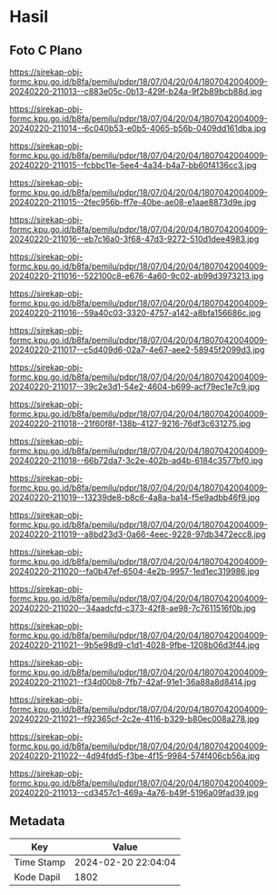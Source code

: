 # Hasil

## Foto C Plano

https://sirekap-obj-formc.kpu.go.id/b8fa/pemilu/pdpr/18/07/04/20/04/1807042004009-20240220-211013--c883e05c-0b13-429f-b24a-9f2b89bcb88d.jpg

https://sirekap-obj-formc.kpu.go.id/b8fa/pemilu/pdpr/18/07/04/20/04/1807042004009-20240220-211014--6c040b53-e0b5-4065-b56b-0409dd161dba.jpg

https://sirekap-obj-formc.kpu.go.id/b8fa/pemilu/pdpr/18/07/04/20/04/1807042004009-20240220-211015--fcbbc11e-5ee4-4a34-b4a7-bb60f4136cc3.jpg

https://sirekap-obj-formc.kpu.go.id/b8fa/pemilu/pdpr/18/07/04/20/04/1807042004009-20240220-211015--2fec956b-ff7e-40be-ae08-e1aae8873d9e.jpg

https://sirekap-obj-formc.kpu.go.id/b8fa/pemilu/pdpr/18/07/04/20/04/1807042004009-20240220-211016--eb7c16a0-3f68-47d3-9272-510d1dee4983.jpg

https://sirekap-obj-formc.kpu.go.id/b8fa/pemilu/pdpr/18/07/04/20/04/1807042004009-20240220-211016--522100c8-e676-4a60-9c02-ab99d3973213.jpg

https://sirekap-obj-formc.kpu.go.id/b8fa/pemilu/pdpr/18/07/04/20/04/1807042004009-20240220-211016--59a40c03-3320-4757-a142-a8bfa156686c.jpg

https://sirekap-obj-formc.kpu.go.id/b8fa/pemilu/pdpr/18/07/04/20/04/1807042004009-20240220-211017--c5d409d6-02a7-4e67-aee2-58945f2099d3.jpg

https://sirekap-obj-formc.kpu.go.id/b8fa/pemilu/pdpr/18/07/04/20/04/1807042004009-20240220-211017--39c2e3d1-54e2-4604-b699-acf79ec1e7c9.jpg

https://sirekap-obj-formc.kpu.go.id/b8fa/pemilu/pdpr/18/07/04/20/04/1807042004009-20240220-211018--21f60f8f-138b-4127-9216-76df3c631275.jpg

https://sirekap-obj-formc.kpu.go.id/b8fa/pemilu/pdpr/18/07/04/20/04/1807042004009-20240220-211018--66b72da7-3c2e-402b-ad4b-6184c3577bf0.jpg

https://sirekap-obj-formc.kpu.go.id/b8fa/pemilu/pdpr/18/07/04/20/04/1807042004009-20240220-211019--13239de8-b8c6-4a8a-ba14-f5e9adbb46f9.jpg

https://sirekap-obj-formc.kpu.go.id/b8fa/pemilu/pdpr/18/07/04/20/04/1807042004009-20240220-211019--a8bd23d3-0a66-4eec-9228-97db3472ecc8.jpg

https://sirekap-obj-formc.kpu.go.id/b8fa/pemilu/pdpr/18/07/04/20/04/1807042004009-20240220-211020--fa0b47ef-6504-4e2b-9957-1ed1ec319986.jpg

https://sirekap-obj-formc.kpu.go.id/b8fa/pemilu/pdpr/18/07/04/20/04/1807042004009-20240220-211020--34aadcfd-c373-42f8-ae98-7c7611516f0b.jpg

https://sirekap-obj-formc.kpu.go.id/b8fa/pemilu/pdpr/18/07/04/20/04/1807042004009-20240220-211021--9b5e98d9-c1d1-4028-9fbe-1208b06d3f44.jpg

https://sirekap-obj-formc.kpu.go.id/b8fa/pemilu/pdpr/18/07/04/20/04/1807042004009-20240220-211021--f34d00b8-7fb7-42af-91e1-36a88a8d8414.jpg

https://sirekap-obj-formc.kpu.go.id/b8fa/pemilu/pdpr/18/07/04/20/04/1807042004009-20240220-211021--f92365cf-2c2e-4116-b329-b80ec008a278.jpg

https://sirekap-obj-formc.kpu.go.id/b8fa/pemilu/pdpr/18/07/04/20/04/1807042004009-20240220-211022--4d94fdd5-f3be-4f15-9984-574f406cb56a.jpg

https://sirekap-obj-formc.kpu.go.id/b8fa/pemilu/pdpr/18/07/04/20/04/1807042004009-20240220-211013--cd3457c1-469a-4a76-b49f-5196a09fad39.jpg


## Metadata

| Key        | Value               |
| ---------- | ------------------- |
| Time Stamp | 2024-02-20 22:04:04 |
| Kode Dapil | 1802                |




